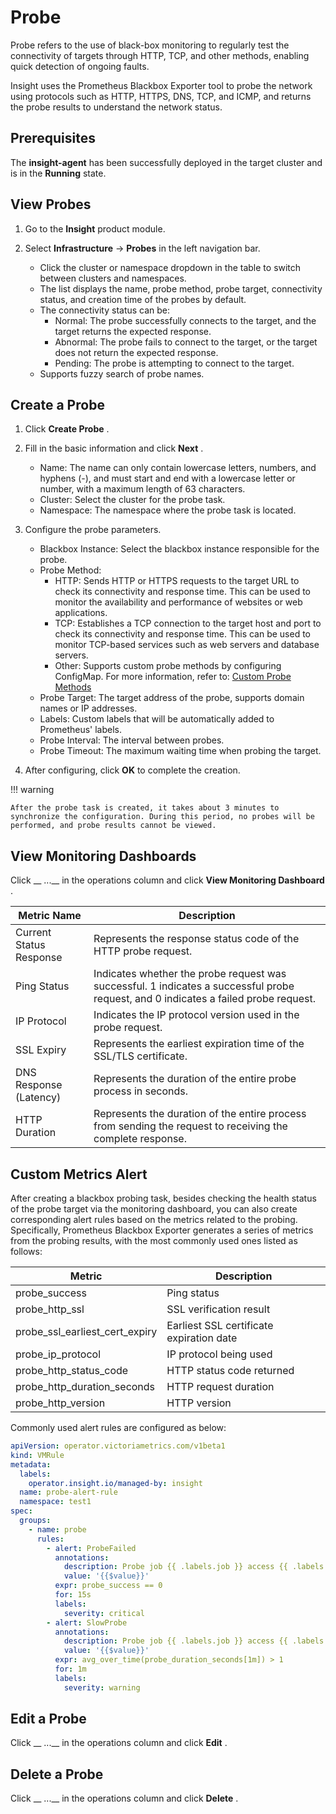 # Probe

Probe refers to the use of black-box monitoring to regularly test the connectivity of targets through HTTP, TCP, and other methods, enabling quick detection of ongoing faults.

Insight uses the Prometheus Blackbox Exporter tool to probe the network using protocols such as HTTP, HTTPS, DNS, TCP, and ICMP, and returns the probe results to understand the network status.

## Prerequisites

The __insight-agent__ has been successfully deployed in the target cluster and is in the __Running__ state.

## View Probes

1. Go to the __Insight__ product module.
2. Select __Infrastructure__ -> __Probes__ in the left navigation bar.

    - Click the cluster or namespace dropdown in the table to switch between clusters and namespaces.
    - The list displays the name, probe method, probe target, connectivity status, and creation time of the probes by default.
    - The connectivity status can be:
        - Normal: The probe successfully connects to the target, and the target returns the expected response.
        - Abnormal: The probe fails to connect to the target, or the target does not return the expected response.
        - Pending: The probe is attempting to connect to the target.
    - Supports fuzzy search of probe names.


## Create a Probe

1. Click __Create Probe__ .
2. Fill in the basic information and click __Next__ .

    - Name: The name can only contain lowercase letters, numbers, and hyphens (-), and must start and end with a lowercase letter or number, with a maximum length of 63 characters.
    - Cluster: Select the cluster for the probe task.
    - Namespace: The namespace where the probe task is located.


3. Configure the probe parameters.

    - Blackbox Instance: Select the blackbox instance responsible for the probe.
    - Probe Method:
        - HTTP: Sends HTTP or HTTPS requests to the target URL to check its connectivity and response time. This can be used to monitor the availability and performance of websites or web applications.
        - TCP: Establishes a TCP connection to the target host and port to check its connectivity and response time. This can be used to monitor TCP-based services such as web servers and database servers.
        - Other: Supports custom probe methods by configuring ConfigMap. For more information, refer to: [Custom Probe Methods](../collection-manag/probe-module.md)
    - Probe Target: The target address of the probe, supports domain names or IP addresses.
    - Labels: Custom labels that will be automatically added to Prometheus' labels.
    - Probe Interval: The interval between probes.
    - Probe Timeout: The maximum waiting time when probing the target.

4. After configuring, click **OK** to complete the creation.

!!! warning

    After the probe task is created, it takes about 3 minutes to synchronize the configuration. During this period, no probes will be performed, and probe results cannot be viewed.

## View Monitoring Dashboards

Click __ ...__ in the operations column and click __View Monitoring Dashboard__ .

| Metric Name | Description |
| -- | -- |
| Current Status Response | Represents the response status code of the HTTP probe request. |
| Ping Status | Indicates whether the probe request was successful. 1 indicates a successful probe request, and 0 indicates a failed probe request. |
| IP Protocol | Indicates the IP protocol version used in the probe request. |
| SSL Expiry | Represents the earliest expiration time of the SSL/TLS certificate. |
| DNS Response (Latency) | Represents the duration of the entire probe process in seconds. |
| HTTP Duration | Represents the duration of the entire process from sending the request to receiving the complete response. |

## Custom Metrics Alert

After creating a blackbox probing task, besides checking the health status of the probe target via the monitoring 
dashboard, you can also create corresponding alert rules based on the metrics related to the probing. Specifically, 
Prometheus Blackbox Exporter generates a series of metrics from the probing results, with the most commonly used ones 
listed as follows:


| Metric | Description |
| ------ | ------ |
| probe_success | Ping status |
| probe_http_ssl | SSL verification result |
| probe_ssl_earliest_cert_expiry | Earliest SSL certificate expiration date|
| probe_ip_protocol | IP protocol being used |
| probe_http_status_code | HTTP status code returned |
| probe_http_duration_seconds | HTTP request duration |
| probe_http_version | HTTP version|

Commonly used alert rules are configured as below:

```yaml
apiVersion: operator.victoriametrics.com/v1beta1
kind: VMRule
metadata:
  labels:
    operator.insight.io/managed-by: insight
  name: probe-alert-rule
  namespace: test1
spec:
  groups:
    - name: probe
      rules:
        - alert: ProbeFailed
          annotations:
            description: Probe job {{ .labels.job }} access {{ .labels.instance }} in namespace {{ .labels.namespace }} target down for 15s
            value: '{{$value}}'
          expr: probe_success == 0
          for: 15s
          labels:
            severity: critical
        - alert: SlowProbe
          annotations:
            description: Probe job {{ .labels.job }} access {{ .labels.instance }} in namespace {{ .labels.namespace }} took more than 1s to complete
            value: '{{$value}}'
          expr: avg_over_time(probe_duration_seconds[1m]) > 1
          for: 1m
          labels:
            severity: warning
```

## Edit a Probe

Click __ ...__ in the operations column and click __Edit__ .


## Delete a Probe

Click __ ...__ in the operations column and click __Delete__ .
